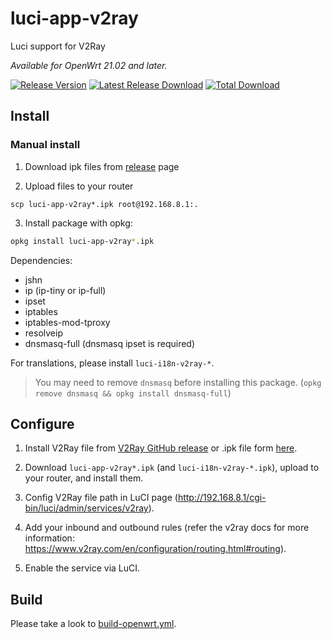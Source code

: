 # luci-app-v2ray

Luci support for V2Ray

*Available for OpenWrt 21.02 and later.*

[![Release Version](https://img.shields.io/github/release/rp-hello/luci-app-v2ray.svg)](https://github.com/rp-hello/luci-app-v2ray/releases/latest)
[![Latest Release Download](https://img.shields.io/github/downloads/rp-hello/luci-app-v2ray/latest/total.svg)](https://github.com/rp-hello/luci-app-v2ray/releases/latest)
[![Total Download](https://img.shields.io/github/downloads/rp-hello/luci-app-v2ray/total.svg)](https://github.com/rp-hello/luci-app-v2ray/releases)

## Install

### Manual install

1. Download ipk files from [release](https://github.com/rp-hello/luci-app-v2ray/releases) page

2. Upload files to your router

```
scp luci-app-v2ray*.ipk root@192.168.8.1:.
```

3. Install package with opkg:

```sh
opkg install luci-app-v2ray*.ipk
```

Dependencies:

- jshn
- ip (ip-tiny or ip-full)
- ipset
- iptables
- iptables-mod-tproxy
- resolveip
- dnsmasq-full (dnsmasq ipset is required)

For translations, please install ```luci-i18n-v2ray-*```.

> You may need to remove ```dnsmasq``` before installing this package. (`opkg remove dnsmasq && opkg install dnsmasq-full`)

## Configure

1. Install V2Ray file from [V2Ray GitHub release](https://github.com/v2fly/v2ray-core/releases/latest) or .ipk file form [here](https://github.com/rp-hello/openwrt-v2ray/releases/latest).

2. Download `luci-app-v2ray*.ipk` (and `luci-i18n-v2ray-*.ipk`), upload to your router, and install them.

3. Config V2Ray file path in LuCI page (http://192.168.8.1/cgi-bin/luci/admin/services/v2ray).

4. Add your inbound and outbound rules (refer the v2ray docs for more information: https://www.v2ray.com/en/configuration/routing.html#routing).

5. Enable the service via LuCI.

## Build

Please take a look to [build-openwrt.yml](./.github/workflows/build-openwrt.yml).
